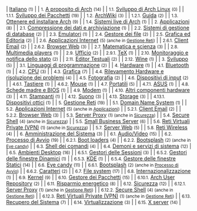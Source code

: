 | [Italiano](/index.php/Category:Italiano "Category:Italiano") <small>(1)</small> |
| <small>1.</small> [A proposito di Arch](/index.php/Category:About_Arch_(Italiano) "Category:About Arch (Italiano)") <small>(14)</small> |
| <small>1.1.</small> [Sviluppo di Arch Linux](/index.php/Category:Arch_development_(Italiano) "Category:Arch development (Italiano)") <small>(0)</small> |
| <small>1.1.1.</small> [Sviluppo dei Pacchetti](/index.php/Category:Package_development_(Italiano) "Category:Package development (Italiano)") <small>(19)</small> |
| <small>1.2.</small> [ArchWiki](/index.php/Category:ArchWiki_(Italiano) "Category:ArchWiki (Italiano)") <small>(3)</small> |
| <small>1.2.1.</small> [Guida](/index.php/Category:Help_(Italiano) "Category:Help (Italiano)") <small>(2)</small> |
| <small>1.3.</small> [Ottenere ed installare Arch](/index.php/Category:Getting_and_installing_Arch_(Italiano) "Category:Getting and installing Arch (Italiano)") <small>(9)</small> |
| <small>1.4.</small> [Sistemi live di Arch](/index.php/Category:Live_Arch_systems_(Italiano) "Category:Live Arch systems (Italiano)") <small>(1)</small> |
| <small>2.</small> [Applicazioni](/index.php/Category:Applications_(Italiano) "Category:Applications (Italiano)") <small>(8)</small> |
| <small>2.1.</small> [Compressione dei dati e archiviazione](/index.php/Category:Data_compression_and_archiving_(Italiano) "Category:Data compression and archiving (Italiano)") <small>(1)</small> |
| <small>2.2.</small> [Sistemi di gestione di database](/index.php/Category:Database_management_systems_(Italiano) "Category:Database management systems (Italiano)") <small>(2)</small> |
| <small>2.3.</small> [Emulatori](/index.php/Category:Emulators_(Italiano) "Category:Emulators (Italiano)") <small>(1)</small> |
| <small>2.4.</small> [Gestore dei file](/index.php/Category:File_managers_(Italiano) "Category:File managers (Italiano)") <small>(2)</small> |
| <small>2.5.</small> [Grafica ed Editoria](/index.php/Category:Graphics_and_desktop_publishing_(Italiano) "Category:Graphics and desktop publishing (Italiano)") <small>(2)</small> |
| <small>2.6.</small> [Applicazioni Internet](/index.php/Category:Internet_applications_(Italiano) "Category:Internet applications (Italiano)") <small>(5) (anche in [Gestione Reti](/index.php/Category:Networking_(Italiano) "Category:Networking (Italiano)"))</small> |
| <small>2.6.1.</small> [Client Email](/index.php/Category:Email_clients_(Italiano) "Category:Email clients (Italiano)") <small>(2)</small> |
| <small>2.6.2.</small> [Browser Web](/index.php/Category:Web_browser_(Italiano) "Category:Web browser (Italiano)") <small>(3)</small> |
| <small>2.7.</small> [Matematica e scienza](/index.php/Category:Mathematics_and_science_(Italiano) "Category:Mathematics and science (Italiano)") <small>(3)</small> |
| <small>2.8.</small> [Multimedia players](/index.php/Category:Multimedia_players_(Italiano) "Category:Multimedia players (Italiano)") <small>(1)</small> |
| <small>2.9.</small> [Ufficio](/index.php/Category:Office_(Italiano) "Category:Office (Italiano)") <small>(2)</small> |
| <small>2.9.1.</small> [TeX](/index.php/Category:TeX_(Italiano) "Category:TeX (Italiano)") <small>(1)</small> |
| <small>2.10.</small> [Monitoraggio e notifica dello stato](/index.php/Category:Status_monitoring_and_notification_(Italiano) "Category:Status monitoring and notification (Italiano)") <small>(2)</small> |
| <small>2.11.</small> [Editor Testuali](/index.php/Category:Text_editors_(Italiano) "Category:Text editors (Italiano)") <small>(2)</small> |
| <small>2.12.</small> [Wine](/index.php/Category:Wine_(Italiano) "Category:Wine (Italiano)") <small>(1)</small> |
| <small>3.</small> [Sviluppo](/index.php/Category:Development_(Italiano) "Category:Development (Italiano)") <small>(5)</small> |
| <small>3.1.</small> [Linguaggi di programmazione](/index.php/Category:Programming_languages_(Italiano) "Category:Programming languages (Italiano)") <small>(2)</small> |
| <small>4.</small> [Hardware](/index.php/Category:Hardware_(Italiano) "Category:Hardware (Italiano)") <small>(1)</small> |
| <small>4.1.</small> [Bluetooth](/index.php/Category:Bluetooth_(Italiano) "Category:Bluetooth (Italiano)") <small>(1)</small> |
| <small>4.2.</small> [CPU](/index.php/Category:CPU_(Italiano) "Category:CPU (Italiano)") <small>(3)</small> |
| <small>4.3.</small> [Grafica](/index.php/Category:Graphics_(Italiano) "Category:Graphics (Italiano)") <small>(7)</small> |
| <small>4.4.</small> [Rilevamento Hardware e risoluzione dei problemi](/index.php/Category:Hardware_detection_and_troubleshooting_(Italiano) "Category:Hardware detection and troubleshooting (Italiano)") <small>(4)</small> |
| <small>4.5.</small> [Fotografia](/index.php/Category:Imaging_(Italiano) "Category:Imaging (Italiano)") <small>(2)</small> |
| <small>4.6.</small> [Dispositivi di input](/index.php/Category:Input_devices_(Italiano) "Category:Input devices (Italiano)") <small>(2)</small> |
| <small>4.6.1.</small> [Tastiere](/index.php/Category:Keyboards_(Italiano) "Category:Keyboards (Italiano)") <small>(1)</small> |
| <small>4.6.2.</small> [Mouse](/index.php/Category:Mice_(Italiano) "Category:Mice (Italiano)") <small>(1)</small> |
| <small>4.7.</small> [Portatili](/index.php/Category:Laptops_(Italiano) "Category:Laptops (Italiano)") <small>(5)</small> |
| <small>4.7.1.</small> [ASUS](/index.php/Category:ASUS_(Italiano) "Category:ASUS (Italiano)") <small>(1)</small> |
| <small>4.8.</small> [Schede madre e BIOS](/index.php/Category:Mainboards_and_BIOS_(Italiano) "Category:Mainboards and BIOS (Italiano)") <small>(1)</small> |
| <small>4.9.</small> [Modem](/index.php/Category:Modems_(Italiano) "Category:Modems (Italiano)") <small>(1)</small> |
| <small>4.10.</small> [Altri componenti hardware](/index.php/Category:Other_hardware_(Italiano) "Category:Other hardware (Italiano)") <small>(3)</small> |
| <small>4.11.</small> [Stampanti](/index.php/Category:Printers_(Italiano) "Category:Printers (Italiano)") <small>(1)</small> |
| <small>4.12.</small> [Suono](/index.php/Category:Sound_(Italiano) "Category:Sound (Italiano)") <small>(3)</small> |
| <small>4.13.</small> [Storage](/index.php/Category:Storage_(Italiano) "Category:Storage (Italiano)") <small>(3)</small> |
| <small>4.13.1.</small> [Dispositivi ottici](/index.php/Category:Optical_(Italiano) "Category:Optical (Italiano)") <small>(1)</small> |
| <small>5.</small> [Gestione Reti](/index.php/Category:Networking_(Italiano) "Category:Networking (Italiano)") <small>(19)</small> |
| <small>5.1.</small> [Domain Name System](/index.php/Category:Domain_Name_System_(Italiano) "Category:Domain Name System (Italiano)") <small>(1)</small> |
| <small>5.2.</small> [Applicazioni Internet](/index.php/Category:Internet_applications_(Italiano) "Category:Internet applications (Italiano)") <small>(5) (anche in [Applicazioni](/index.php/Category:Applications_(Italiano) "Category:Applications (Italiano)"))</small> |
| <small>5.2.1.</small> [Client Email](/index.php/Category:Email_clients_(Italiano) "Category:Email clients (Italiano)") <small>(2)</small> |
| <small>5.2.2.</small> [Browser Web](/index.php/Category:Web_browser_(Italiano) "Category:Web browser (Italiano)") <small>(3)</small> |
| <small>5.3.</small> [Server Proxy](/index.php/Category:Proxy_servers_(Italiano) "Category:Proxy servers (Italiano)") <small>(1) (anche in [Sicurezza](/index.php/Category:Security_(Italiano) "Category:Security (Italiano)"))</small> |
| <small>5.4.</small> [Secure Shell](/index.php/Category:Secure_Shell_(Italiano) "Category:Secure Shell (Italiano)") <small>(4) (anche in [Sicurezza](/index.php/Category:Security_(Italiano) "Category:Security (Italiano)"))</small> |
| <small>5.5.</small> [Small Business Server](/index.php/Category:Small_Business_Server_(Italiano) "Category:Small Business Server (Italiano)") <small>(6)</small> |
| <small>5.6.</small> [Reti Virtuali Private (VPN)](/index.php/Category:Virtual_Private_Network_(Italiano) "Category:Virtual Private Network (Italiano)") <small>(1) (anche in [Sicurezza](/index.php/Category:Security_(Italiano) "Category:Security (Italiano)"))</small> |
| <small>5.7.</small> [Server Web](/index.php/Category:Web_server_(Italiano) "Category:Web server (Italiano)") <small>(5)</small> |
| <small>5.8.</small> [Reti Wireless](/index.php/Category:Wireless_networking_(Italiano) "Category:Wireless networking (Italiano)") <small>(4)</small> |
| <small>6.</small> [Amministrazione del Sistema](/index.php/Category:System_administration_(Italiano) "Category:System administration (Italiano)") <small>(3)</small> |
| <small>6.1.</small> [Audio/Video](/index.php/Category:Audio/Video_(Italiano) "Category:Audio/Video (Italiano)") <small>(15)</small> |
| <small>6.2.</small> [Processo di Avvio](/index.php/Category:Boot_process_(Italiano) "Category:Boot process (Italiano)") <small>(19)</small> |
| <small>6.2.1.</small> [Boot loaders](/index.php/Category:Boot_loaders_(Italiano) "Category:Boot loaders (Italiano)") <small>(4)</small> |
| <small>6.2.2.</small> [Bootsplash](/index.php/Category:Bootsplash_(Italiano) "Category:Bootsplash (Italiano)") <small>(2) (anche in [Eye candy](/index.php/Category:Eye_candy_(Italiano) "Category:Eye candy (Italiano)"))</small> |
| <small>6.3.</small> [Shell dei comandi](/index.php/Category:Command_shells_(Italiano) "Category:Command shells (Italiano)") <small>(4)</small> |
| <small>6.4.</small> [Demoni e servizi di sistema](/index.php/Category:Daemons_and_system_services_(Italiano) "Category:Daemons and system services (Italiano)") <small>(12)</small> |
| <small>6.5.</small> [Ambienti Desktop](/index.php/Category:Desktop_environments_(Italiano) "Category:Desktop environments (Italiano)") <small>(16)</small> |
| <small>6.5.1.</small> [Gestori delle Sessioni](/index.php/Category:Display_managers_(Italiano) "Category:Display managers (Italiano)") <small>(3)</small> |
| <small>6.5.2.</small> [Gestori delle finestre Dinamici](/index.php/Category:Dynamic_WMs_(Italiano) "Category:Dynamic WMs (Italiano)") <small>(1)</small> |
| <small>6.5.3.</small> [KDE](/index.php/Category:KDE_(Italiano) "Category:KDE (Italiano)") <small>(1)</small> |
| <small>6.5.4.</small> [Gestore delle finestre Statici](/index.php/Category:Stacking_WMs_(Italiano) "Category:Stacking WMs (Italiano)") <small>(14)</small> |
| <small>6.6.</small> [Eye candy](/index.php/Category:Eye_candy_(Italiano) "Category:Eye candy (Italiano)") <small>(11)</small> |
| <small>6.6.1.</small> [Bootsplash](/index.php/Category:Bootsplash_(Italiano) "Category:Bootsplash (Italiano)") <small>(2) (anche in [Processo di Avvio](/index.php/Category:Boot_process_(Italiano) "Category:Boot process (Italiano)"))</small> |
| <small>6.6.2.</small> [Caratteri](/index.php/Category:Fonts_(Italiano) "Category:Fonts (Italiano)") <small>(2)</small> |
| <small>6.7.</small> [File system](/index.php/Category:File_systems_(Italiano) "Category:File systems (Italiano)") <small>(17)</small> |
| <small>6.8.</small> [Internazionalizzazione](/index.php/Category:Internationalization_(Italiano) "Category:Internationalization (Italiano)") <small>(1)</small> |
| <small>6.9.</small> [Kernel](/index.php/Category:Kernel_(Italiano) "Category:Kernel (Italiano)") <small>(9)</small> |
| <small>6.10.</small> [Gestore dei Pacchetti](/index.php/Category:Package_management_(Italiano) "Category:Package management (Italiano)") <small>(15)</small> |
| <small>6.10.1.</small> [Arch User Repository](/index.php/Category:Arch_User_Repository_(Italiano) "Category:Arch User Repository (Italiano)") <small>(2)</small> |
| <small>6.11.</small> [Risparmio energetico](/index.php/Category:Power_management_(Italiano) "Category:Power management (Italiano)") <small>(8)</small> |
| <small>6.12.</small> [Sicurezza](/index.php/Category:Security_(Italiano) "Category:Security (Italiano)") <small>(12)</small> |
| <small>6.12.1.</small> [Server Proxy](/index.php/Category:Proxy_servers_(Italiano) "Category:Proxy servers (Italiano)") <small>(1) (anche in [Gestione Reti](/index.php/Category:Networking_(Italiano) "Category:Networking (Italiano)"))</small> |
| <small>6.12.2.</small> [Secure Shell](/index.php/Category:Secure_Shell_(Italiano) "Category:Secure Shell (Italiano)") <small>(4) (anche in [Gestione Reti](/index.php/Category:Networking_(Italiano) "Category:Networking (Italiano)"))</small> |
| <small>6.12.3.</small> [Reti Virtuali Private (VPN)](/index.php/Category:Virtual_Private_Network_(Italiano) "Category:Virtual Private Network (Italiano)") <small>(1) (anche in [Gestione Reti](/index.php/Category:Networking_(Italiano) "Category:Networking (Italiano)"))</small> |
| <small>6.13.</small> [Recupero del Sistema](/index.php/Category:System_recovery_(Italiano) "Category:System recovery (Italiano)") <small>(7)</small> |
| <small>6.14.</small> [Virtualizzazione](/index.php/Category:Virtualization_(Italiano) "Category:Virtualization (Italiano)") <small>(3)</small> |
| <small>6.15.</small> [X server](/index.php/Category:X_server_(Italiano) "Category:X server (Italiano)") <small>(14)</small> |
